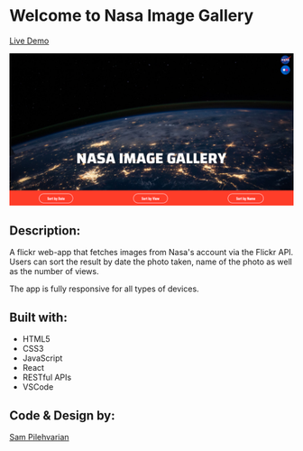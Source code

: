 # Welcome to Nasa Image Gallery

[Live Demo](https://nasa-flickr-gallery.netlify.com/)

![](src/assets/screenShotOfHomePage.png)

## Description:

A flickr web-app that fetches images from Nasa's account via the Flickr API. Users can sort the result by date the photo taken, name of the photo as well as the number of views.

The app is fully responsive for all types of devices.

## Built with:

* HTML5
* CSS3
* JavaScript
* React
* RESTful APIs
* VSCode

## Code & Design by:
[Sam Pilehvarian](https://samde.codes/)
